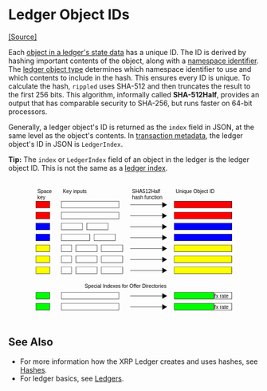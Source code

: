 # Ledger Object IDs
[[Source]](https://github.com/ripple/rippled/blob/master/src/ripple/protocol/impl/Indexes.cpp)
<a id="sha512half"></a>

Each [object in a ledger's state data](ledger-object-types.html) has a unique ID. The ID is derived by hashing important contents of the object, along with a [namespace identifier](https://github.com/ripple/rippled/blob/master/src/ripple/protocol/LedgerFormats.h#L99). The [ledger object type](ledger-object-types.html) determines which namespace identifier to use and which contents to include in the hash. This ensures every ID is unique. To calculate the hash, `rippled` uses SHA-512 and then truncates the result to the first 256 bits. This algorithm, informally called **SHA-512Half**, provides an output that has comparable security to SHA-256, but runs faster on 64-bit processors.

Generally, a ledger object's ID is returned as the `index` field in JSON, at the same level as the object's contents. In [transaction metadata](transaction-metadata.html), the ledger object's ID in JSON is `LedgerIndex`.

**Tip:** The `index` or `LedgerIndex` field of an object in the ledger is the ledger object ID. This is not the same as a [ledger index][].

<figure><a href="img/ledger-object-ids.svg" title="Diagram: rippled uses SHA-512Half to generate IDs for ledger objects. The space key prevents IDs for different object types from colliding."><svg color-interpolation="auto" color-rendering="auto" fill="black" fill-opacity="1" font-family="'Dialog'" font-size="12px" font-style="normal" font-weight="normal" height="100%" image-rendering="auto" shape-rendering="auto" stroke="black" stroke-dasharray="none" stroke-dashoffset="0" stroke-linecap="square" stroke-linejoin="miter" stroke-miterlimit="10" stroke-opacity="1" stroke-width="1" text-rendering="auto" viewBox="20 20 580 390" width="580" xmlns="http://www.w3.org/2000/svg" xmlns:xlink="http://www.w3.org/1999/xlink"><!--Generated by the Batik Graphics2D SVG Generator--><defs id="img/ledger-object-ids.svg__genericDefs"/><g><defs id="img/ledger-object-ids.svg__defs1"><clipPath clipPathUnits="userSpaceOnUse" id="img/ledger-object-ids.svg__clipPath1"><path d="M0 0 L2147483647 0 L2147483647 2147483647 L0 2147483647 L0 0 Z"/></clipPath><clipPath clipPathUnits="userSpaceOnUse" id="img/ledger-object-ids.svg__clipPath2"><path d="M0 0 L0 30 L320 30 L320 0 Z"/></clipPath><clipPath clipPathUnits="userSpaceOnUse" id="img/ledger-object-ids.svg__clipPath3"><path d="M0 0 L0 20 L50 20 L50 0 Z"/></clipPath><clipPath clipPathUnits="userSpaceOnUse" id="img/ledger-object-ids.svg__clipPath4"><path d="M0 0 L0 20 L110 20 L110 0 Z"/></clipPath><clipPath clipPathUnits="userSpaceOnUse" id="img/ledger-object-ids.svg__clipPath5"><path d="M0 0 L0 20 L160 20 L160 0 Z"/></clipPath><clipPath clipPathUnits="userSpaceOnUse" id="img/ledger-object-ids.svg__clipPath6"><path d="M0 0 L0 20 L40 20 L40 0 Z"/></clipPath><clipPath clipPathUnits="userSpaceOnUse" id="img/ledger-object-ids.svg__clipPath7"><path d="M0 0 L0 20 L60 20 L60 0 Z"/></clipPath><clipPath clipPathUnits="userSpaceOnUse" id="img/ledger-object-ids.svg__clipPath8"><path d="M0 0 L0 20 L30 20 L30 0 Z"/></clipPath><clipPath clipPathUnits="userSpaceOnUse" id="img/ledger-object-ids.svg__clipPath9"><path d="M0 0 L0 20 L80 20 L80 0 Z"/></clipPath><clipPath clipPathUnits="userSpaceOnUse" id="img/ledger-object-ids.svg__clipPath10"><path d="M0 0 L0 30 L160 30 L160 0 Z"/></clipPath><clipPath clipPathUnits="userSpaceOnUse" id="img/ledger-object-ids.svg__clipPath11"><path d="M0 0 L0 40 L110 40 L110 0 Z"/></clipPath><clipPath clipPathUnits="userSpaceOnUse" id="img/ledger-object-ids.svg__clipPath12"><path d="M0 0 L0 40 L60 40 L60 0 Z"/></clipPath><clipPath clipPathUnits="userSpaceOnUse" id="img/ledger-object-ids.svg__clipPath13"><path d="M0 0 L0 30 L100 30 L100 0 Z"/></clipPath><clipPath clipPathUnits="userSpaceOnUse" id="img/ledger-object-ids.svg__clipPath14"><path d="M0 0 L0 30 L130 30 L130 0 Z"/></clipPath></defs><g font-family="sans-serif" font-size="14px" transform="translate(170,300)"><text clip-path="url(#img/ledger-object-ids.svg__clipPath2)" stroke="none" x="5" xml:space="preserve" y="18.1094">Special Indexes for Offer Directories</text></g><g fill="rgb(255,255,255)" fill-opacity="0" stroke="rgb(255,255,255)" stroke-opacity="0" transform="translate(530,360)"><rect clip-path="url(#img/ledger-object-ids.svg__clipPath3)" height="18.5" stroke="none" width="48.5" x="0.5" y="0.5"/></g><g transform="translate(530,360)"><rect clip-path="url(#img/ledger-object-ids.svg__clipPath3)" fill="none" height="18.5" width="48.5" x="0.5" y="0.5"/><text clip-path="url(#img/ledger-object-ids.svg__clipPath3)" font-family="sans-serif" font-size="14px" stroke="none" x="1" xml:space="preserve" y="15.0547">fx rate</text></g><g fill="lime" stroke="lime" transform="translate(420,360)"><rect clip-path="url(#img/ledger-object-ids.svg__clipPath4)" height="18.5" stroke="none" width="108.5" x="0.5" y="0.5"/><rect clip-path="url(#img/ledger-object-ids.svg__clipPath4)" fill="none" height="18.5" stroke="black" width="108.5" x="0.5" y="0.5"/></g><g fill="rgb(255,255,255)" fill-opacity="0" stroke="rgb(255,255,255)" stroke-opacity="0" transform="translate(110,360)"><rect clip-path="url(#img/ledger-object-ids.svg__clipPath5)" height="18.5" stroke="none" width="158.5" x="0.5" y="0.5"/></g><g transform="translate(110,360)"><rect clip-path="url(#img/ledger-object-ids.svg__clipPath5)" fill="none" height="18.5" width="158.5" x="0.5" y="0.5"/></g><g fill="lime" stroke="lime" transform="translate(40,360)"><rect clip-path="url(#img/ledger-object-ids.svg__clipPath6)" height="18.5" stroke="none" width="38.5" x="0.5" y="0.5"/><rect clip-path="url(#img/ledger-object-ids.svg__clipPath6)" fill="none" height="18.5" stroke="black" width="38.5" x="0.5" y="0.5"/></g><g fill="rgb(255,255,255)" fill-opacity="0" stroke="rgb(255,255,255)" stroke-opacity="0" transform="translate(530,330)"><rect clip-path="url(#img/ledger-object-ids.svg__clipPath3)" height="18.5" stroke="none" width="48.5" x="0.5" y="0.5"/></g><g transform="translate(530,330)"><rect clip-path="url(#img/ledger-object-ids.svg__clipPath3)" fill="none" height="18.5" width="48.5" x="0.5" y="0.5"/><text clip-path="url(#img/ledger-object-ids.svg__clipPath3)" font-family="sans-serif" font-size="14px" stroke="none" x="1" xml:space="preserve" y="15.0547">fx rate</text></g><g fill="lime" stroke="lime" transform="translate(420,330)"><rect clip-path="url(#img/ledger-object-ids.svg__clipPath4)" height="18.5" stroke="none" width="108.5" x="0.5" y="0.5"/><rect clip-path="url(#img/ledger-object-ids.svg__clipPath4)" fill="none" height="18.5" stroke="black" width="108.5" x="0.5" y="0.5"/></g><g fill="rgb(255,255,255)" fill-opacity="0" stroke="rgb(255,255,255)" stroke-opacity="0" transform="translate(110,330)"><rect clip-path="url(#img/ledger-object-ids.svg__clipPath5)" height="18.5" stroke="none" width="158.5" x="0.5" y="0.5"/></g><g transform="translate(110,330)"><rect clip-path="url(#img/ledger-object-ids.svg__clipPath5)" fill="none" height="18.5" width="158.5" x="0.5" y="0.5"/></g><g fill="lime" stroke="lime" transform="translate(40,330)"><rect clip-path="url(#img/ledger-object-ids.svg__clipPath6)" height="18.5" stroke="none" width="38.5" x="0.5" y="0.5"/><rect clip-path="url(#img/ledger-object-ids.svg__clipPath6)" fill="none" height="18.5" stroke="black" width="38.5" x="0.5" y="0.5"/></g><g fill="yellow" stroke="yellow" transform="translate(420,260)"><rect clip-path="url(#img/ledger-object-ids.svg__clipPath5)" height="18.5" stroke="none" width="158.5" x="0.5" y="0.5"/><rect clip-path="url(#img/ledger-object-ids.svg__clipPath5)" fill="none" height="18.5" stroke="black" width="158.5" x="0.5" y="0.5"/></g><g fill="rgb(255,255,255)" fill-opacity="0" stroke="rgb(255,255,255)" stroke-opacity="0" transform="translate(220,260)"><rect clip-path="url(#img/ledger-object-ids.svg__clipPath7)" height="18.5" stroke="none" width="58.5" x="0.5" y="0.5"/></g><g transform="translate(220,260)"><rect clip-path="url(#img/ledger-object-ids.svg__clipPath7)" fill="none" height="18.5" width="58.5" x="0.5" y="0.5"/></g><g fill="rgb(255,255,255)" fill-opacity="0" stroke="rgb(255,255,255)" stroke-opacity="0" transform="translate(150,260)"><rect clip-path="url(#img/ledger-object-ids.svg__clipPath7)" height="18.5" stroke="none" width="58.5" x="0.5" y="0.5"/></g><g transform="translate(150,260)"><rect clip-path="url(#img/ledger-object-ids.svg__clipPath7)" fill="none" height="18.5" width="58.5" x="0.5" y="0.5"/></g><g fill="rgb(255,255,255)" fill-opacity="0" stroke="rgb(255,255,255)" stroke-opacity="0" transform="translate(110,260)"><rect clip-path="url(#img/ledger-object-ids.svg__clipPath8)" height="18.5" stroke="none" width="28.5" x="0.5" y="0.5"/></g><g transform="translate(110,260)"><rect clip-path="url(#img/ledger-object-ids.svg__clipPath8)" fill="none" height="18.5" width="28.5" x="0.5" y="0.5"/></g><g fill="yellow" stroke="yellow" transform="translate(40,260)"><rect clip-path="url(#img/ledger-object-ids.svg__clipPath6)" height="18.5" stroke="none" width="38.5" x="0.5" y="0.5"/><rect clip-path="url(#img/ledger-object-ids.svg__clipPath6)" fill="none" height="18.5" stroke="black" width="38.5" x="0.5" y="0.5"/></g><g fill="yellow" stroke="yellow" transform="translate(420,230)"><rect clip-path="url(#img/ledger-object-ids.svg__clipPath5)" height="18.5" stroke="none" width="158.5" x="0.5" y="0.5"/><rect clip-path="url(#img/ledger-object-ids.svg__clipPath5)" fill="none" height="18.5" stroke="black" width="158.5" x="0.5" y="0.5"/></g><g fill="rgb(255,255,255)" fill-opacity="0" stroke="rgb(255,255,255)" stroke-opacity="0" transform="translate(220,230)"><rect clip-path="url(#img/ledger-object-ids.svg__clipPath7)" height="18.5" stroke="none" width="58.5" x="0.5" y="0.5"/></g><g transform="translate(220,230)"><rect clip-path="url(#img/ledger-object-ids.svg__clipPath7)" fill="none" height="18.5" width="58.5" x="0.5" y="0.5"/></g><g fill="rgb(255,255,255)" fill-opacity="0" stroke="rgb(255,255,255)" stroke-opacity="0" transform="translate(150,230)"><rect clip-path="url(#img/ledger-object-ids.svg__clipPath7)" height="18.5" stroke="none" width="58.5" x="0.5" y="0.5"/></g><g transform="translate(150,230)"><rect clip-path="url(#img/ledger-object-ids.svg__clipPath7)" fill="none" height="18.5" width="58.5" x="0.5" y="0.5"/></g><g fill="rgb(255,255,255)" fill-opacity="0" stroke="rgb(255,255,255)" stroke-opacity="0" transform="translate(110,230)"><rect clip-path="url(#img/ledger-object-ids.svg__clipPath8)" height="18.5" stroke="none" width="28.5" x="0.5" y="0.5"/></g><g transform="translate(110,230)"><rect clip-path="url(#img/ledger-object-ids.svg__clipPath8)" fill="none" height="18.5" width="28.5" x="0.5" y="0.5"/></g><g fill="yellow" stroke="yellow" transform="translate(40,230)"><rect clip-path="url(#img/ledger-object-ids.svg__clipPath6)" height="18.5" stroke="none" width="38.5" x="0.5" y="0.5"/><rect clip-path="url(#img/ledger-object-ids.svg__clipPath6)" fill="none" height="18.5" stroke="black" width="38.5" x="0.5" y="0.5"/></g><g fill="rgb(255,255,255)" fill-opacity="0" stroke="rgb(255,255,255)" stroke-opacity="0" transform="translate(220,200)"><rect clip-path="url(#img/ledger-object-ids.svg__clipPath7)" height="18.5" stroke="none" width="58.5" x="0.5" y="0.5"/></g><g transform="translate(220,200)"><rect clip-path="url(#img/ledger-object-ids.svg__clipPath7)" fill="none" height="18.5" width="58.5" x="0.5" y="0.5"/></g><g fill="yellow" stroke="yellow" transform="translate(420,200)"><rect clip-path="url(#img/ledger-object-ids.svg__clipPath5)" height="18.5" stroke="none" width="158.5" x="0.5" y="0.5"/><rect clip-path="url(#img/ledger-object-ids.svg__clipPath5)" fill="none" height="18.5" stroke="black" width="158.5" x="0.5" y="0.5"/></g><g fill="rgb(255,255,255)" fill-opacity="0" stroke="rgb(255,255,255)" stroke-opacity="0" transform="translate(150,200)"><rect clip-path="url(#img/ledger-object-ids.svg__clipPath7)" height="18.5" stroke="none" width="58.5" x="0.5" y="0.5"/></g><g transform="translate(150,200)"><rect clip-path="url(#img/ledger-object-ids.svg__clipPath7)" fill="none" height="18.5" width="58.5" x="0.5" y="0.5"/></g><g fill="rgb(255,255,255)" fill-opacity="0" stroke="rgb(255,255,255)" stroke-opacity="0" transform="translate(110,200)"><rect clip-path="url(#img/ledger-object-ids.svg__clipPath8)" height="18.5" stroke="none" width="28.5" x="0.5" y="0.5"/></g><g transform="translate(110,200)"><rect clip-path="url(#img/ledger-object-ids.svg__clipPath8)" fill="none" height="18.5" width="28.5" x="0.5" y="0.5"/></g><g fill="yellow" stroke="yellow" transform="translate(40,200)"><rect clip-path="url(#img/ledger-object-ids.svg__clipPath6)" height="18.5" stroke="none" width="38.5" x="0.5" y="0.5"/><rect clip-path="url(#img/ledger-object-ids.svg__clipPath6)" fill="none" height="18.5" stroke="black" width="38.5" x="0.5" y="0.5"/></g><g fill="blue" stroke="blue" transform="translate(420,170)"><rect clip-path="url(#img/ledger-object-ids.svg__clipPath5)" height="18.5" stroke="none" width="158.5" x="0.5" y="0.5"/><rect clip-path="url(#img/ledger-object-ids.svg__clipPath5)" fill="none" height="18.5" stroke="black" width="158.5" x="0.5" y="0.5"/></g><g fill="rgb(255,255,255)" fill-opacity="0" stroke="rgb(255,255,255)" stroke-opacity="0" transform="translate(200,170)"><rect clip-path="url(#img/ledger-object-ids.svg__clipPath7)" height="18.5" stroke="none" width="58.5" x="0.5" y="0.5"/></g><g transform="translate(200,170)"><rect clip-path="url(#img/ledger-object-ids.svg__clipPath7)" fill="none" height="18.5" width="58.5" x="0.5" y="0.5"/></g><g fill="rgb(255,255,255)" fill-opacity="0" stroke="rgb(255,255,255)" stroke-opacity="0" transform="translate(110,170)"><rect clip-path="url(#img/ledger-object-ids.svg__clipPath9)" height="18.5" stroke="none" width="78.5" x="0.5" y="0.5"/></g><g transform="translate(110,170)"><rect clip-path="url(#img/ledger-object-ids.svg__clipPath9)" fill="none" height="18.5" width="78.5" x="0.5" y="0.5"/></g><g fill="blue" stroke="blue" transform="translate(40,170)"><rect clip-path="url(#img/ledger-object-ids.svg__clipPath6)" height="18.5" stroke="none" width="38.5" x="0.5" y="0.5"/><rect clip-path="url(#img/ledger-object-ids.svg__clipPath6)" fill="none" height="18.5" stroke="black" width="38.5" x="0.5" y="0.5"/></g><g fill="rgb(255,255,255)" fill-opacity="0" stroke="rgb(255,255,255)" stroke-opacity="0" transform="translate(180,140)"><rect clip-path="url(#img/ledger-object-ids.svg__clipPath7)" height="18.5" stroke="none" width="58.5" x="0.5" y="0.5"/></g><g transform="translate(180,140)"><rect clip-path="url(#img/ledger-object-ids.svg__clipPath7)" fill="none" height="18.5" width="58.5" x="0.5" y="0.5"/></g><g fill="blue" stroke="blue" transform="translate(420,140)"><rect clip-path="url(#img/ledger-object-ids.svg__clipPath5)" height="18.5" stroke="none" width="158.5" x="0.5" y="0.5"/><rect clip-path="url(#img/ledger-object-ids.svg__clipPath5)" fill="none" height="18.5" stroke="black" width="158.5" x="0.5" y="0.5"/></g><g fill="rgb(255,255,255)" fill-opacity="0" stroke="rgb(255,255,255)" stroke-opacity="0" transform="translate(110,140)"><rect clip-path="url(#img/ledger-object-ids.svg__clipPath7)" height="18.5" stroke="none" width="58.5" x="0.5" y="0.5"/></g><g transform="translate(110,140)"><rect clip-path="url(#img/ledger-object-ids.svg__clipPath7)" fill="none" height="18.5" width="58.5" x="0.5" y="0.5"/></g><g fill="blue" stroke="blue" transform="translate(40,140)"><rect clip-path="url(#img/ledger-object-ids.svg__clipPath6)" height="18.5" stroke="none" width="38.5" x="0.5" y="0.5"/><rect clip-path="url(#img/ledger-object-ids.svg__clipPath6)" fill="none" height="18.5" stroke="black" width="38.5" x="0.5" y="0.5"/></g><g fill="red" stroke="red" transform="translate(420,110)"><rect clip-path="url(#img/ledger-object-ids.svg__clipPath5)" height="18.5" stroke="none" width="158.5" x="0.5" y="0.5"/><rect clip-path="url(#img/ledger-object-ids.svg__clipPath5)" fill="none" height="18.5" stroke="black" width="158.5" x="0.5" y="0.5"/></g><g fill="rgb(255,255,255)" fill-opacity="0" stroke="rgb(255,255,255)" stroke-opacity="0" transform="translate(110,110)"><rect clip-path="url(#img/ledger-object-ids.svg__clipPath5)" height="18.5" stroke="none" width="158.5" x="0.5" y="0.5"/></g><g transform="translate(110,110)"><rect clip-path="url(#img/ledger-object-ids.svg__clipPath5)" fill="none" height="18.5" width="158.5" x="0.5" y="0.5"/></g><g fill="red" stroke="red" transform="translate(40,110)"><rect clip-path="url(#img/ledger-object-ids.svg__clipPath6)" height="18.5" stroke="none" width="38.5" x="0.5" y="0.5"/><rect clip-path="url(#img/ledger-object-ids.svg__clipPath6)" fill="none" height="18.5" stroke="black" width="38.5" x="0.5" y="0.5"/></g><g font-family="sans-serif" font-size="14px" transform="translate(420,40)"><text clip-path="url(#img/ledger-object-ids.svg__clipPath10)" stroke="none" x="5" xml:space="preserve" y="18.1094">Unique Object ID</text></g><g fill="red" stroke="red" transform="translate(420,80)"><rect clip-path="url(#img/ledger-object-ids.svg__clipPath5)" height="18.5" stroke="none" width="158.5" x="0.5" y="0.5"/><rect clip-path="url(#img/ledger-object-ids.svg__clipPath5)" fill="none" height="18.5" stroke="black" width="158.5" x="0.5" y="0.5"/></g><g font-family="sans-serif" font-size="14px" transform="translate(300,40)"><text clip-path="url(#img/ledger-object-ids.svg__clipPath11)" stroke="none" x="5" xml:space="preserve" y="18.1094">SHA512Half</text><text clip-path="url(#img/ledger-object-ids.svg__clipPath11)" stroke="none" x="5" xml:space="preserve" y="34.2188">hash function</text></g><g font-family="sans-serif" font-size="14px" transform="translate(40,40)"><text clip-path="url(#img/ledger-object-ids.svg__clipPath12)" stroke="none" x="5" xml:space="preserve" y="18.1094">Space</text><text clip-path="url(#img/ledger-object-ids.svg__clipPath12)" stroke="none" x="5" xml:space="preserve" y="34.2188">key</text></g><g fill="red" stroke="red" transform="translate(40,80)"><rect clip-path="url(#img/ledger-object-ids.svg__clipPath6)" height="18.5" stroke="none" width="38.5" x="0.5" y="0.5"/><rect clip-path="url(#img/ledger-object-ids.svg__clipPath6)" fill="none" height="18.5" stroke="black" width="38.5" x="0.5" y="0.5"/></g><g font-family="sans-serif" font-size="14px" transform="translate(110,40)"><text clip-path="url(#img/ledger-object-ids.svg__clipPath13)" stroke="none" x="5" xml:space="preserve" y="18.1094">Key inputs</text></g><g fill="rgb(255,255,255)" fill-opacity="0" stroke="rgb(255,255,255)" stroke-opacity="0" transform="translate(110,80)"><rect clip-path="url(#img/ledger-object-ids.svg__clipPath5)" height="18.5" stroke="none" width="158.5" x="0.5" y="0.5"/></g><g transform="translate(110,80)"><rect clip-path="url(#img/ledger-object-ids.svg__clipPath5)" fill="none" height="18.5" width="158.5" x="0.5" y="0.5"/></g><g transform="translate(290,360)"><path clip-path="url(#img/ledger-object-ids.svg__clipPath14)" d="M109.5 10.5 L10.5 10.5" fill="none"/><path clip-path="url(#img/ledger-object-ids.svg__clipPath14)" d="M98.7417 4 L110 10.5 L98.7417 17 Z" stroke="none"/><path clip-path="url(#img/ledger-object-ids.svg__clipPath14)" d="M98.7417 4 L110 10.5 L98.7417 17 Z" fill="none"/></g><g transform="translate(290,330)"><path clip-path="url(#img/ledger-object-ids.svg__clipPath14)" d="M109.5 10.5 L10.5 10.5" fill="none"/><path clip-path="url(#img/ledger-object-ids.svg__clipPath14)" d="M98.7417 4 L110 10.5 L98.7417 17 Z" stroke="none"/><path clip-path="url(#img/ledger-object-ids.svg__clipPath14)" d="M98.7417 4 L110 10.5 L98.7417 17 Z" fill="none"/></g><g transform="translate(290,260)"><path clip-path="url(#img/ledger-object-ids.svg__clipPath14)" d="M109.5 10.5 L10.5 10.5" fill="none"/><path clip-path="url(#img/ledger-object-ids.svg__clipPath14)" d="M98.7417 4 L110 10.5 L98.7417 17 Z" stroke="none"/><path clip-path="url(#img/ledger-object-ids.svg__clipPath14)" d="M98.7417 4 L110 10.5 L98.7417 17 Z" fill="none"/></g><g transform="translate(290,230)"><path clip-path="url(#img/ledger-object-ids.svg__clipPath14)" d="M109.5 10.5 L10.5 10.5" fill="none"/><path clip-path="url(#img/ledger-object-ids.svg__clipPath14)" d="M98.7417 4 L110 10.5 L98.7417 17 Z" stroke="none"/><path clip-path="url(#img/ledger-object-ids.svg__clipPath14)" d="M98.7417 4 L110 10.5 L98.7417 17 Z" fill="none"/></g><g transform="translate(290,200)"><path clip-path="url(#img/ledger-object-ids.svg__clipPath14)" d="M109.5 10.5 L10.5 10.5" fill="none"/><path clip-path="url(#img/ledger-object-ids.svg__clipPath14)" d="M98.7417 4 L110 10.5 L98.7417 17 Z" stroke="none"/><path clip-path="url(#img/ledger-object-ids.svg__clipPath14)" d="M98.7417 4 L110 10.5 L98.7417 17 Z" fill="none"/></g><g transform="translate(290,170)"><path clip-path="url(#img/ledger-object-ids.svg__clipPath14)" d="M109.5 10.5 L10.5 10.5" fill="none"/><path clip-path="url(#img/ledger-object-ids.svg__clipPath14)" d="M98.7417 4 L110 10.5 L98.7417 17 Z" stroke="none"/><path clip-path="url(#img/ledger-object-ids.svg__clipPath14)" d="M98.7417 4 L110 10.5 L98.7417 17 Z" fill="none"/></g><g transform="translate(290,140)"><path clip-path="url(#img/ledger-object-ids.svg__clipPath14)" d="M109.5 10.5 L10.5 10.5" fill="none"/><path clip-path="url(#img/ledger-object-ids.svg__clipPath14)" d="M98.7417 4 L110 10.5 L98.7417 17 Z" stroke="none"/><path clip-path="url(#img/ledger-object-ids.svg__clipPath14)" d="M98.7417 4 L110 10.5 L98.7417 17 Z" fill="none"/></g><g transform="translate(290,110)"><path clip-path="url(#img/ledger-object-ids.svg__clipPath14)" d="M109.5 10.5 L10.5 10.5" fill="none"/><path clip-path="url(#img/ledger-object-ids.svg__clipPath14)" d="M98.7417 4 L110 10.5 L98.7417 17 Z" stroke="none"/><path clip-path="url(#img/ledger-object-ids.svg__clipPath14)" d="M98.7417 4 L110 10.5 L98.7417 17 Z" fill="none"/></g><g transform="translate(290,80)"><path clip-path="url(#img/ledger-object-ids.svg__clipPath14)" d="M109.5 10.5 L10.5 10.5" fill="none"/><path clip-path="url(#img/ledger-object-ids.svg__clipPath14)" d="M98.7417 4 L110 10.5 L98.7417 17 Z" stroke="none"/><path clip-path="url(#img/ledger-object-ids.svg__clipPath14)" d="M98.7417 4 L110 10.5 L98.7417 17 Z" fill="none"/></g></g></svg></a></figure>


## See Also

- For more information how the XRP Ledger creates and uses hashes, see [Hashes](basic-data-types.html#hashes).
- For ledger basics, see [Ledgers](ledgers.html).


<!---->
<!---->
[Address]: basic-data-types.html#addresses
[アドレス]: basic-data-types.html#アドレス
[admin command]: admin-rippled-methods.html
[base58]: base58-encodings.html
[common fields]: transaction-common-fields.html
[共通フィールド]: transaction-common-fields.html
[Currency Amount]: basic-data-types.html#specifying-currency-amounts
[通貨額]: basic-data-types.html#通貨額の指定
[通貨額の指定]: basic-data-types.html#通貨額の指定
[Currency Code]: currency-formats.html#currency-codes
[通貨コード]: currency-formats.html#通貨コード
[drops of XRP]: basic-data-types.html#specifying-currency-amounts
[fee levels]: transaction-cost.html#fee-levels
[XRPのdrop数]: basic-data-types.html#通貨額の指定
[Hash]: basic-data-types.html#hashes
[ハッシュ]: basic-data-types.html#ハッシュ
[identifying hash]: transaction-basics.html#identifying-transactions
[識別用ハッシュ]: transaction-basics.html#トランザクションの識別
[Internal Type]: serialization.html
[内部の型]: serialization.html
[Ledger Index]: basic-data-types.html#ledger-index
[ledger index]: basic-data-types.html#ledger-index
[レジャーインデックス]: basic-data-types.html#レジャーインデックス
[ledger format]: ledger-object-types.html
[レジャーフォーマット]: ledger-data-formats.html
[Marker]: markers-and-pagination.html
[マーカー]: markers-and-pagination.html
[node public key]: peer-protocol.html#node-key-pair
[ノード公開鍵]: peer-protocol.html#ノードキーペア
[node key pair]: peer-protocol.html#node-key-pair
[ノードキーペア]: peer-protocol.html#ノードキーペア
[peer reservation]: peer-protocol.html#fixed-peers-and-peer-reservations
[peer reservations]: peer-protocol.html#fixed-peers-and-peer-reservations
[ピアリザベーション]: peer-protocol.html#固定ピアとピアリザベーション
[public servers]: public-servers.html
[公開サーバー]: public-servers.html
[result code]: transaction-results.html
[seconds since the Ripple Epoch]: basic-data-types.html#specifying-time
[Reporting Mode]: rippled-server-modes.html#reporting-mode
[Rippleエポック以降の経過秒数]: basic-data-types.html#時間の指定
[Sequence Number]: basic-data-types.html#account-sequence
[シーケンス番号]: basic-data-types.html#アカウントシーケンス
[SHA-512Half]: basic-data-types.html#hashes
[SHA-512ハーフ]: basic-data-types.html#ハッシュ
[Specifying Currency Amounts]: basic-data-types.html#specifying-currency-amounts
[Specifying Ledgers]: basic-data-types.html#specifying-ledgers
[レジャーの指定]: basic-data-types.html#レジャーの指定
[Specifying Time]: basic-data-types.html#specifying-time
[時間の指定]: basic-data-types.html#時間の指定
[stand-alone mode]: rippled-server-modes.html#stand-alone-mode
[standard format]: response-formatting.html
[標準フォーマット]: response-formatting.html
[Transaction Cost]: transaction-cost.html
[transaction cost]: transaction-cost.html
[トランザクションコスト]: transaction-cost.html
[universal error types]: error-formatting.html#universal-errors
[汎用エラータイプ]: error-formatting.html#汎用エラー
[XRP, in drops]: basic-data-types.html#specifying-currency-amounts
[XRP、drop単位]: basic-data-types.html#通貨額の指定
[NFToken]: nftoken.html

<!-- API object types -->




[AccountRoot object]: accountroot.html
  



[Amendments object]: amendments.html
  



[Check object]: check.html
  



[DepositPreauth object]: depositpreauth.html
  



[DirectoryNode object]: directorynode.html
  



[Escrow object]: escrow.html
  



[FeeSettings object]: feesettings.html
  



[LedgerHashes object]: ledgerhashes.html
  



[NegativeUNL object]: negativeunl.html
  



[NFTokenOffer object]: nftokenoffer.html
  



[NFTokenPage object]: nftokenpage.html
  



[Offer object]: offer.html
  



[PayChannel object]: paychannel.html
  



[RippleState object]: ripplestate.html
  



[SignerList object]: signerlist.html
  



[Ticket object]: ticket.html
  




<!---->
[crypto-condition]: https://tools.ietf.org/html/draft-thomas-crypto-conditions-04
[crypto-conditions]: https://tools.ietf.org/html/draft-thomas-crypto-conditions-04
[Crypto-Conditions Specification]: https://tools.ietf.org/html/draft-thomas-crypto-conditions-04
[hexadecimal]: https://en.wikipedia.org/wiki/Hexadecimal
[Interledger Protocol]: https://interledger.org/
[RFC-1751]: https://tools.ietf.org/html/rfc1751
[ripple-lib]: https://github.com/XRPLF/xrpl.js

<!---->



[account_channels method]: account_channels.html
[account_channels command]: account_channels.html


[account_currencies method]: account_currencies.html
[account_currencies command]: account_currencies.html


[account_info method]: account_info.html
[account_info command]: account_info.html


[account_lines method]: account_lines.html
[account_lines command]: account_lines.html


[account_objects method]: account_objects.html
[account_objects command]: account_objects.html


[account_offers method]: account_offers.html
[account_offers command]: account_offers.html


[account_tx method]: account_tx.html
[account_tx command]: account_tx.html


[book_offers method]: book_offers.html
[book_offers command]: book_offers.html


[can_delete method]: can_delete.html
[can_delete command]: can_delete.html


[channel_authorize method]: channel_authorize.html
[channel_authorize command]: channel_authorize.html


[channel_verify method]: channel_verify.html
[channel_verify command]: channel_verify.html


[connect method]: connect.html
[connect command]: connect.html


[consensus_info method]: consensus_info.html
[consensus_info command]: consensus_info.html


[crawl_shards method]: crawl_shards.html
[crawl_shards command]: crawl_shards.html


[deposit_authorized method]: deposit_authorized.html
[deposit_authorized command]: deposit_authorized.html


[download_shard method]: download_shard.html
[download_shard command]: download_shard.html


[feature method]: feature.html
[feature command]: feature.html


[fee method]: fee.html
[fee command]: fee.html


[fetch_info method]: fetch_info.html
[fetch_info command]: fetch_info.html


[gateway_balances method]: gateway_balances.html
[gateway_balances command]: gateway_balances.html


[get_counts method]: get_counts.html
[get_counts command]: get_counts.html


[json method]: json.html
[json command]: json.html


[ledger method]: ledger.html
[ledger command]: ledger.html


[ledger_accept method]: ledger_accept.html
[ledger_accept command]: ledger_accept.html


[ledger_cleaner method]: ledger_cleaner.html
[ledger_cleaner command]: ledger_cleaner.html


[ledger_closed method]: ledger_closed.html
[ledger_closed command]: ledger_closed.html


[ledger_current method]: ledger_current.html
[ledger_current command]: ledger_current.html


[ledger_data method]: ledger_data.html
[ledger_data command]: ledger_data.html


[ledger_entry method]: ledger_entry.html
[ledger_entry command]: ledger_entry.html


[ledger_request method]: ledger_request.html
[ledger_request command]: ledger_request.html


[log_level method]: log_level.html
[log_level command]: log_level.html


[logrotate method]: logrotate.html
[logrotate command]: logrotate.html


[manifest method]: manifest.html
[manifest command]: manifest.html


[noripple_check method]: noripple_check.html
[noripple_check command]: noripple_check.html


[path_find method]: path_find.html
[path_find command]: path_find.html


[peer_reservations_add method]: peer_reservations_add.html
[peer_reservations_add command]: peer_reservations_add.html


[peer_reservations_del method]: peer_reservations_del.html
[peer_reservations_del command]: peer_reservations_del.html


[peer_reservations_list method]: peer_reservations_list.html
[peer_reservations_list command]: peer_reservations_list.html


[peers method]: peers.html
[peers command]: peers.html


[ping method]: ping.html
[ping command]: ping.html


[print method]: print.html
[print command]: print.html


[random method]: random.html
[random command]: random.html


[ripple_path_find method]: ripple_path_find.html
[ripple_path_find command]: ripple_path_find.html


[server_info method]: server_info.html
[server_info command]: server_info.html


[server_state method]: server_state.html
[server_state command]: server_state.html


[sign method]: sign.html
[sign command]: sign.html


[sign_for method]: sign_for.html
[sign_for command]: sign_for.html


[stop method]: stop.html
[stop command]: stop.html


[submit method]: submit.html
[submit command]: submit.html


[submit_multisigned method]: submit_multisigned.html
[submit_multisigned command]: submit_multisigned.html


[subscribe method]: subscribe.html
[subscribe command]: subscribe.html


[transaction_entry method]: transaction_entry.html
[transaction_entry command]: transaction_entry.html


[tx method]: tx.html
[tx command]: tx.html


[tx_history method]: tx_history.html
[tx_history command]: tx_history.html


[unsubscribe method]: unsubscribe.html
[unsubscribe command]: unsubscribe.html


[validation_create method]: validation_create.html
[validation_create command]: validation_create.html


[validation_seed method]: validation_seed.html
[validation_seed command]: validation_seed.html


[validator_info method]: validator_info.html
[validator_info command]: validator_info.html


[validator_list_sites method]: validator_list_sites.html
[validator_list_sites command]: validator_list_sites.html


[validators method]: validators.html
[validators command]: validators.html


[wallet_propose method]: wallet_propose.html
[wallet_propose command]: wallet_propose.html



<!---->



[Checks amendment]: known-amendments.html#checks

[CheckCashMakesTrustLine amendment]: known-amendments.html#checkcashmakestrustline

[CryptoConditions amendment]: known-amendments.html#cryptoconditions

[CryptoConditionsSuite amendment]: known-amendments.html#cryptoconditionssuite

[DeletableAccounts amendment]: known-amendments.html#deletableaccounts

[DepositAuth amendment]: known-amendments.html#depositauth

[DepositPreauth amendment]: known-amendments.html#depositpreauth

[EnforceInvariants amendment]: known-amendments.html#enforceinvariants

[Escrow amendment]: known-amendments.html#escrow

[FeeEscalation amendment]: known-amendments.html#feeescalation

[fix1201 amendment]: known-amendments.html#fix1201

[fix1368 amendment]: known-amendments.html#fix1368

[fix1373 amendment]: known-amendments.html#fix1373

[fix1512 amendment]: known-amendments.html#fix1512

[fix1513 amendment]: known-amendments.html#fix1513

[fix1515 amendment]: known-amendments.html#fix1515

[fix1523 amendment]: known-amendments.html#fix1523

[fix1528 amendment]: known-amendments.html#fix1528

[fix1543 amendment]: known-amendments.html#fix1543

[fix1571 amendment]: known-amendments.html#fix1571

[fix1578 amendment]: known-amendments.html#fix1578

[fix1623 amendment]: known-amendments.html#fix1623

[fixCheckThreading amendment]: known-amendments.html#fixcheckthreading

[fixMasterKeyAsRegularKey amendment]: known-amendments.html#fixmasterkeyasregularkey

[fixPayChanRecipientOwnerDir amendment]: known-amendments.html#fixpaychanrecipientownerdir

[fixQualityUpperBound amendment]: known-amendments.html#fixqualityupperbound

[fixTakerDryOfferRemoval amendment]: known-amendments.html#fixtakerdryofferremoval

[Flow amendment]: known-amendments.html#flow

[FlowCross amendment]: known-amendments.html#flowcross

[FlowV2 amendment]: known-amendments.html#flowv2

[MultiSign amendment]: known-amendments.html#multisign

[MultiSignReserve amendment]: known-amendments.html#multisignreserve

[NegativeUNL amendment]: known-amendments.html#negativeunl

[OwnerPaysFee amendment]: known-amendments.html#ownerpaysfee

[PayChan amendment]: known-amendments.html#paychan

[RequireFullyCanonicalSig amendment]: known-amendments.html#requirefullycanonicalsig

[SHAMapV2 amendment]: known-amendments.html#shamapv2

[SortedDirectories amendment]: known-amendments.html#sorteddirectories

[SusPay amendment]: known-amendments.html#suspay

[TicketBatch amendment]: known-amendments.html#ticketbatch

[Tickets amendment]: known-amendments.html#tickets

[TickSize amendment]: known-amendments.html#ticksize

[TrustSetAuth amendment]: known-amendments.html#trustsetauth






[AccountDelete]: accountdelete.html
[AccountDelete transaction]: accountdelete.html
[AccountDelete transactions]: accountdelete.html


[AccountSet]: accountset.html
[AccountSet transaction]: accountset.html
[AccountSet transactions]: accountset.html


[CheckCancel]: checkcancel.html
[CheckCancel transaction]: checkcancel.html
[CheckCancel transactions]: checkcancel.html


[CheckCash]: checkcash.html
[CheckCash transaction]: checkcash.html
[CheckCash transactions]: checkcash.html


[CheckCreate]: checkcreate.html
[CheckCreate transaction]: checkcreate.html
[CheckCreate transactions]: checkcreate.html


[DepositPreauth]: depositpreauth.html
[DepositPreauth transaction]: depositpreauth.html
[DepositPreauth transactions]: depositpreauth.html


[EscrowCancel]: escrowcancel.html
[EscrowCancel transaction]: escrowcancel.html
[EscrowCancel transactions]: escrowcancel.html


[EscrowCreate]: escrowcreate.html
[EscrowCreate transaction]: escrowcreate.html
[EscrowCreate transactions]: escrowcreate.html


[EscrowFinish]: escrowfinish.html
[EscrowFinish transaction]: escrowfinish.html
[EscrowFinish transactions]: escrowfinish.html


[NFTokenAcceptOffer]: nftokenacceptoffer.html
[NFTokenAcceptOffer transaction]: nftokenacceptoffer.html
[NFTokenAcceptOffer transactions]: nftokenacceptoffer.html


[NFTokenBurn]: nftokenburn.html
[NFTokenBurn transaction]: nftokenburn.html
[NFTokenBurn transactions]: nftokenburn.html


[NFTokenCancelOffer]: nftokencanceloffer.html
[NFTokenCancelOffer transaction]: nftokencanceloffer.html
[NFTokenCancelOffer transactions]: nftokencanceloffer.html


[NFTokenCreateOffer]: nftokencreateoffer.html
[NFTokenCreateOffer transaction]: nftokencreateoffer.html
[NFTokenCreateOffer transactions]: nftokencreateoffer.html


[NFTokenMint]: nftokenmint.html
[NFTokenMint transaction]: nftokenmint.html
[NFTokenMint transactions]: nftokenmint.html


[OfferCancel]: offercancel.html
[OfferCancel transaction]: offercancel.html
[OfferCancel transactions]: offercancel.html


[OfferCreate]: offercreate.html
[OfferCreate transaction]: offercreate.html
[OfferCreate transactions]: offercreate.html


[Payment]: payment.html
[Payment transaction]: payment.html
[Payment transactions]: payment.html


[PaymentChannelClaim]: paymentchannelclaim.html
[PaymentChannelClaim transaction]: paymentchannelclaim.html
[PaymentChannelClaim transactions]: paymentchannelclaim.html


[PaymentChannelCreate]: paymentchannelcreate.html
[PaymentChannelCreate transaction]: paymentchannelcreate.html
[PaymentChannelCreate transactions]: paymentchannelcreate.html


[PaymentChannelFund]: paymentchannelfund.html
[PaymentChannelFund transaction]: paymentchannelfund.html
[PaymentChannelFund transactions]: paymentchannelfund.html


[SetRegularKey]: setregularkey.html
[SetRegularKey transaction]: setregularkey.html
[SetRegularKey transactions]: setregularkey.html


[SignerListSet]: signerlistset.html
[SignerListSet transaction]: signerlistset.html
[SignerListSet transactions]: signerlistset.html


[TicketCreate]: ticketcreate.html
[TicketCreate transaction]: ticketcreate.html
[TicketCreate transactions]: ticketcreate.html


[TrustSet]: trustset.html
[TrustSet transaction]: trustset.html
[TrustSet transactions]: trustset.html




[EnableAmendment]: enableamendment.html
[EnableAmendment pseudo-transaction]: enableamendment.html
[EnableAmendment pseudo-transactions]: enableamendment.html
[EnableAmendment疑似トランザクション]: enableamendment.html

[SetFee]: setfee.html
[SetFee pseudo-transaction]: setfee.html
[SetFee pseudo-transactions]: setfee.html
[SetFee疑似トランザクション]: setfee.html

[UNLModify]: unlmodify.html
[UNLModify pseudo-transaction]: unlmodify.html
[UNLModify pseudo-transactions]: unlmodify.html
[UNLModify疑似トランザクション]: unlmodify.html

<!-- rippled release notes links -->




[New in: rippled 0.26.0]: https://github.com/ripple/rippled/releases/tag/0.26.0 "BADGE_BLUE"
[Introduced in: rippled 0.26.0]: https://github.com/ripple/rippled/releases/tag/0.26.0 "BADGE_BLUE"
[Updated in: rippled 0.26.0]: https://github.com/ripple/rippled/releases/tag/0.26.0 "BADGE_BLUE"
[Removed in: rippled 0.26.0]: https://github.com/ripple/rippled/releases/tag/0.26.0 "BADGE_RED"
[導入: rippled 0.26.0]: https://github.com/ripple/rippled/releases/tag/0.26.0 "BADGE_BLUE"
[新規: rippled 0.26.0]: https://github.com/ripple/rippled/releases/tag/0.26.0 "BADGE_BLUE"
[更新: rippled 0.26.0]: https://github.com/ripple/rippled/releases/tag/0.26.0 "BADGE_BLUE"
[削除: rippled 0.26.0]: https://github.com/ripple/rippled/releases/tag/0.26.0 "BADGE_RED"

[New in: rippled 0.26.1]: https://github.com/ripple/rippled/releases/tag/0.26.1 "BADGE_BLUE"
[Introduced in: rippled 0.26.1]: https://github.com/ripple/rippled/releases/tag/0.26.1 "BADGE_BLUE"
[Updated in: rippled 0.26.1]: https://github.com/ripple/rippled/releases/tag/0.26.1 "BADGE_BLUE"
[Removed in: rippled 0.26.1]: https://github.com/ripple/rippled/releases/tag/0.26.1 "BADGE_RED"
[導入: rippled 0.26.1]: https://github.com/ripple/rippled/releases/tag/0.26.1 "BADGE_BLUE"
[新規: rippled 0.26.1]: https://github.com/ripple/rippled/releases/tag/0.26.1 "BADGE_BLUE"
[更新: rippled 0.26.1]: https://github.com/ripple/rippled/releases/tag/0.26.1 "BADGE_BLUE"
[削除: rippled 0.26.1]: https://github.com/ripple/rippled/releases/tag/0.26.1 "BADGE_RED"

[New in: rippled 0.26.2]: https://github.com/ripple/rippled/releases/tag/0.26.2 "BADGE_BLUE"
[Introduced in: rippled 0.26.2]: https://github.com/ripple/rippled/releases/tag/0.26.2 "BADGE_BLUE"
[Updated in: rippled 0.26.2]: https://github.com/ripple/rippled/releases/tag/0.26.2 "BADGE_BLUE"
[Removed in: rippled 0.26.2]: https://github.com/ripple/rippled/releases/tag/0.26.2 "BADGE_RED"
[導入: rippled 0.26.2]: https://github.com/ripple/rippled/releases/tag/0.26.2 "BADGE_BLUE"
[新規: rippled 0.26.2]: https://github.com/ripple/rippled/releases/tag/0.26.2 "BADGE_BLUE"
[更新: rippled 0.26.2]: https://github.com/ripple/rippled/releases/tag/0.26.2 "BADGE_BLUE"
[削除: rippled 0.26.2]: https://github.com/ripple/rippled/releases/tag/0.26.2 "BADGE_RED"

[New in: rippled 0.26.3-sp1]: https://github.com/ripple/rippled/releases/tag/0.26.3-sp1 "BADGE_BLUE"
[Introduced in: rippled 0.26.3-sp1]: https://github.com/ripple/rippled/releases/tag/0.26.3-sp1 "BADGE_BLUE"
[Updated in: rippled 0.26.3-sp1]: https://github.com/ripple/rippled/releases/tag/0.26.3-sp1 "BADGE_BLUE"
[Removed in: rippled 0.26.3-sp1]: https://github.com/ripple/rippled/releases/tag/0.26.3-sp1 "BADGE_RED"
[導入: rippled 0.26.3-sp1]: https://github.com/ripple/rippled/releases/tag/0.26.3-sp1 "BADGE_BLUE"
[新規: rippled 0.26.3-sp1]: https://github.com/ripple/rippled/releases/tag/0.26.3-sp1 "BADGE_BLUE"
[更新: rippled 0.26.3-sp1]: https://github.com/ripple/rippled/releases/tag/0.26.3-sp1 "BADGE_BLUE"
[削除: rippled 0.26.3-sp1]: https://github.com/ripple/rippled/releases/tag/0.26.3-sp1 "BADGE_RED"

[New in: rippled 0.26.4]: https://github.com/ripple/rippled/releases/tag/0.26.4 "BADGE_BLUE"
[Introduced in: rippled 0.26.4]: https://github.com/ripple/rippled/releases/tag/0.26.4 "BADGE_BLUE"
[Updated in: rippled 0.26.4]: https://github.com/ripple/rippled/releases/tag/0.26.4 "BADGE_BLUE"
[Removed in: rippled 0.26.4]: https://github.com/ripple/rippled/releases/tag/0.26.4 "BADGE_RED"
[導入: rippled 0.26.4]: https://github.com/ripple/rippled/releases/tag/0.26.4 "BADGE_BLUE"
[新規: rippled 0.26.4]: https://github.com/ripple/rippled/releases/tag/0.26.4 "BADGE_BLUE"
[更新: rippled 0.26.4]: https://github.com/ripple/rippled/releases/tag/0.26.4 "BADGE_BLUE"
[削除: rippled 0.26.4]: https://github.com/ripple/rippled/releases/tag/0.26.4 "BADGE_RED"

[New in: rippled 0.26.4-sp1]: https://github.com/ripple/rippled/releases/tag/0.26.4-sp1 "BADGE_BLUE"
[Introduced in: rippled 0.26.4-sp1]: https://github.com/ripple/rippled/releases/tag/0.26.4-sp1 "BADGE_BLUE"
[Updated in: rippled 0.26.4-sp1]: https://github.com/ripple/rippled/releases/tag/0.26.4-sp1 "BADGE_BLUE"
[Removed in: rippled 0.26.4-sp1]: https://github.com/ripple/rippled/releases/tag/0.26.4-sp1 "BADGE_RED"
[導入: rippled 0.26.4-sp1]: https://github.com/ripple/rippled/releases/tag/0.26.4-sp1 "BADGE_BLUE"
[新規: rippled 0.26.4-sp1]: https://github.com/ripple/rippled/releases/tag/0.26.4-sp1 "BADGE_BLUE"
[更新: rippled 0.26.4-sp1]: https://github.com/ripple/rippled/releases/tag/0.26.4-sp1 "BADGE_BLUE"
[削除: rippled 0.26.4-sp1]: https://github.com/ripple/rippled/releases/tag/0.26.4-sp1 "BADGE_RED"

[New in: rippled 0.27.0]: https://github.com/ripple/rippled/releases/tag/0.27.0 "BADGE_BLUE"
[Introduced in: rippled 0.27.0]: https://github.com/ripple/rippled/releases/tag/0.27.0 "BADGE_BLUE"
[Updated in: rippled 0.27.0]: https://github.com/ripple/rippled/releases/tag/0.27.0 "BADGE_BLUE"
[Removed in: rippled 0.27.0]: https://github.com/ripple/rippled/releases/tag/0.27.0 "BADGE_RED"
[導入: rippled 0.27.0]: https://github.com/ripple/rippled/releases/tag/0.27.0 "BADGE_BLUE"
[新規: rippled 0.27.0]: https://github.com/ripple/rippled/releases/tag/0.27.0 "BADGE_BLUE"
[更新: rippled 0.27.0]: https://github.com/ripple/rippled/releases/tag/0.27.0 "BADGE_BLUE"
[削除: rippled 0.27.0]: https://github.com/ripple/rippled/releases/tag/0.27.0 "BADGE_RED"

[New in: rippled 0.27.1]: https://github.com/ripple/rippled/releases/tag/0.27.1 "BADGE_BLUE"
[Introduced in: rippled 0.27.1]: https://github.com/ripple/rippled/releases/tag/0.27.1 "BADGE_BLUE"
[Updated in: rippled 0.27.1]: https://github.com/ripple/rippled/releases/tag/0.27.1 "BADGE_BLUE"
[Removed in: rippled 0.27.1]: https://github.com/ripple/rippled/releases/tag/0.27.1 "BADGE_RED"
[導入: rippled 0.27.1]: https://github.com/ripple/rippled/releases/tag/0.27.1 "BADGE_BLUE"
[新規: rippled 0.27.1]: https://github.com/ripple/rippled/releases/tag/0.27.1 "BADGE_BLUE"
[更新: rippled 0.27.1]: https://github.com/ripple/rippled/releases/tag/0.27.1 "BADGE_BLUE"
[削除: rippled 0.27.1]: https://github.com/ripple/rippled/releases/tag/0.27.1 "BADGE_RED"

[New in: rippled 0.27.2]: https://github.com/ripple/rippled/releases/tag/0.27.2 "BADGE_BLUE"
[Introduced in: rippled 0.27.2]: https://github.com/ripple/rippled/releases/tag/0.27.2 "BADGE_BLUE"
[Updated in: rippled 0.27.2]: https://github.com/ripple/rippled/releases/tag/0.27.2 "BADGE_BLUE"
[Removed in: rippled 0.27.2]: https://github.com/ripple/rippled/releases/tag/0.27.2 "BADGE_RED"
[導入: rippled 0.27.2]: https://github.com/ripple/rippled/releases/tag/0.27.2 "BADGE_BLUE"
[新規: rippled 0.27.2]: https://github.com/ripple/rippled/releases/tag/0.27.2 "BADGE_BLUE"
[更新: rippled 0.27.2]: https://github.com/ripple/rippled/releases/tag/0.27.2 "BADGE_BLUE"
[削除: rippled 0.27.2]: https://github.com/ripple/rippled/releases/tag/0.27.2 "BADGE_RED"

[New in: rippled 0.27.3]: https://github.com/ripple/rippled/releases/tag/0.27.3 "BADGE_BLUE"
[Introduced in: rippled 0.27.3]: https://github.com/ripple/rippled/releases/tag/0.27.3 "BADGE_BLUE"
[Updated in: rippled 0.27.3]: https://github.com/ripple/rippled/releases/tag/0.27.3 "BADGE_BLUE"
[Removed in: rippled 0.27.3]: https://github.com/ripple/rippled/releases/tag/0.27.3 "BADGE_RED"
[導入: rippled 0.27.3]: https://github.com/ripple/rippled/releases/tag/0.27.3 "BADGE_BLUE"
[新規: rippled 0.27.3]: https://github.com/ripple/rippled/releases/tag/0.27.3 "BADGE_BLUE"
[更新: rippled 0.27.3]: https://github.com/ripple/rippled/releases/tag/0.27.3 "BADGE_BLUE"
[削除: rippled 0.27.3]: https://github.com/ripple/rippled/releases/tag/0.27.3 "BADGE_RED"

[New in: rippled 0.27.3-sp1]: https://github.com/ripple/rippled/releases/tag/0.27.3-sp1 "BADGE_BLUE"
[Introduced in: rippled 0.27.3-sp1]: https://github.com/ripple/rippled/releases/tag/0.27.3-sp1 "BADGE_BLUE"
[Updated in: rippled 0.27.3-sp1]: https://github.com/ripple/rippled/releases/tag/0.27.3-sp1 "BADGE_BLUE"
[Removed in: rippled 0.27.3-sp1]: https://github.com/ripple/rippled/releases/tag/0.27.3-sp1 "BADGE_RED"
[導入: rippled 0.27.3-sp1]: https://github.com/ripple/rippled/releases/tag/0.27.3-sp1 "BADGE_BLUE"
[新規: rippled 0.27.3-sp1]: https://github.com/ripple/rippled/releases/tag/0.27.3-sp1 "BADGE_BLUE"
[更新: rippled 0.27.3-sp1]: https://github.com/ripple/rippled/releases/tag/0.27.3-sp1 "BADGE_BLUE"
[削除: rippled 0.27.3-sp1]: https://github.com/ripple/rippled/releases/tag/0.27.3-sp1 "BADGE_RED"

[New in: rippled 0.27.3-sp2]: https://github.com/ripple/rippled/releases/tag/0.27.3-sp2 "BADGE_BLUE"
[Introduced in: rippled 0.27.3-sp2]: https://github.com/ripple/rippled/releases/tag/0.27.3-sp2 "BADGE_BLUE"
[Updated in: rippled 0.27.3-sp2]: https://github.com/ripple/rippled/releases/tag/0.27.3-sp2 "BADGE_BLUE"
[Removed in: rippled 0.27.3-sp2]: https://github.com/ripple/rippled/releases/tag/0.27.3-sp2 "BADGE_RED"
[導入: rippled 0.27.3-sp2]: https://github.com/ripple/rippled/releases/tag/0.27.3-sp2 "BADGE_BLUE"
[新規: rippled 0.27.3-sp2]: https://github.com/ripple/rippled/releases/tag/0.27.3-sp2 "BADGE_BLUE"
[更新: rippled 0.27.3-sp2]: https://github.com/ripple/rippled/releases/tag/0.27.3-sp2 "BADGE_BLUE"
[削除: rippled 0.27.3-sp2]: https://github.com/ripple/rippled/releases/tag/0.27.3-sp2 "BADGE_RED"

[New in: rippled 0.27.4]: https://github.com/ripple/rippled/releases/tag/0.27.4 "BADGE_BLUE"
[Introduced in: rippled 0.27.4]: https://github.com/ripple/rippled/releases/tag/0.27.4 "BADGE_BLUE"
[Updated in: rippled 0.27.4]: https://github.com/ripple/rippled/releases/tag/0.27.4 "BADGE_BLUE"
[Removed in: rippled 0.27.4]: https://github.com/ripple/rippled/releases/tag/0.27.4 "BADGE_RED"
[導入: rippled 0.27.4]: https://github.com/ripple/rippled/releases/tag/0.27.4 "BADGE_BLUE"
[新規: rippled 0.27.4]: https://github.com/ripple/rippled/releases/tag/0.27.4 "BADGE_BLUE"
[更新: rippled 0.27.4]: https://github.com/ripple/rippled/releases/tag/0.27.4 "BADGE_BLUE"
[削除: rippled 0.27.4]: https://github.com/ripple/rippled/releases/tag/0.27.4 "BADGE_RED"

[New in: rippled 0.28.0]: https://github.com/ripple/rippled/releases/tag/0.28.0 "BADGE_BLUE"
[Introduced in: rippled 0.28.0]: https://github.com/ripple/rippled/releases/tag/0.28.0 "BADGE_BLUE"
[Updated in: rippled 0.28.0]: https://github.com/ripple/rippled/releases/tag/0.28.0 "BADGE_BLUE"
[Removed in: rippled 0.28.0]: https://github.com/ripple/rippled/releases/tag/0.28.0 "BADGE_RED"
[導入: rippled 0.28.0]: https://github.com/ripple/rippled/releases/tag/0.28.0 "BADGE_BLUE"
[新規: rippled 0.28.0]: https://github.com/ripple/rippled/releases/tag/0.28.0 "BADGE_BLUE"
[更新: rippled 0.28.0]: https://github.com/ripple/rippled/releases/tag/0.28.0 "BADGE_BLUE"
[削除: rippled 0.28.0]: https://github.com/ripple/rippled/releases/tag/0.28.0 "BADGE_RED"

[New in: rippled 0.28.2]: https://github.com/ripple/rippled/releases/tag/0.28.2 "BADGE_BLUE"
[Introduced in: rippled 0.28.2]: https://github.com/ripple/rippled/releases/tag/0.28.2 "BADGE_BLUE"
[Updated in: rippled 0.28.2]: https://github.com/ripple/rippled/releases/tag/0.28.2 "BADGE_BLUE"
[Removed in: rippled 0.28.2]: https://github.com/ripple/rippled/releases/tag/0.28.2 "BADGE_RED"
[導入: rippled 0.28.2]: https://github.com/ripple/rippled/releases/tag/0.28.2 "BADGE_BLUE"
[新規: rippled 0.28.2]: https://github.com/ripple/rippled/releases/tag/0.28.2 "BADGE_BLUE"
[更新: rippled 0.28.2]: https://github.com/ripple/rippled/releases/tag/0.28.2 "BADGE_BLUE"
[削除: rippled 0.28.2]: https://github.com/ripple/rippled/releases/tag/0.28.2 "BADGE_RED"

[New in: rippled 0.29.0]: https://github.com/ripple/rippled/releases/tag/0.29.0 "BADGE_BLUE"
[Introduced in: rippled 0.29.0]: https://github.com/ripple/rippled/releases/tag/0.29.0 "BADGE_BLUE"
[Updated in: rippled 0.29.0]: https://github.com/ripple/rippled/releases/tag/0.29.0 "BADGE_BLUE"
[Removed in: rippled 0.29.0]: https://github.com/ripple/rippled/releases/tag/0.29.0 "BADGE_RED"
[導入: rippled 0.29.0]: https://github.com/ripple/rippled/releases/tag/0.29.0 "BADGE_BLUE"
[新規: rippled 0.29.0]: https://github.com/ripple/rippled/releases/tag/0.29.0 "BADGE_BLUE"
[更新: rippled 0.29.0]: https://github.com/ripple/rippled/releases/tag/0.29.0 "BADGE_BLUE"
[削除: rippled 0.29.0]: https://github.com/ripple/rippled/releases/tag/0.29.0 "BADGE_RED"

[New in: rippled 0.29.0-hf1]: https://github.com/ripple/rippled/releases/tag/0.29.0-hf1 "BADGE_BLUE"
[Introduced in: rippled 0.29.0-hf1]: https://github.com/ripple/rippled/releases/tag/0.29.0-hf1 "BADGE_BLUE"
[Updated in: rippled 0.29.0-hf1]: https://github.com/ripple/rippled/releases/tag/0.29.0-hf1 "BADGE_BLUE"
[Removed in: rippled 0.29.0-hf1]: https://github.com/ripple/rippled/releases/tag/0.29.0-hf1 "BADGE_RED"
[導入: rippled 0.29.0-hf1]: https://github.com/ripple/rippled/releases/tag/0.29.0-hf1 "BADGE_BLUE"
[新規: rippled 0.29.0-hf1]: https://github.com/ripple/rippled/releases/tag/0.29.0-hf1 "BADGE_BLUE"
[更新: rippled 0.29.0-hf1]: https://github.com/ripple/rippled/releases/tag/0.29.0-hf1 "BADGE_BLUE"
[削除: rippled 0.29.0-hf1]: https://github.com/ripple/rippled/releases/tag/0.29.0-hf1 "BADGE_RED"

[New in: rippled 0.30.0]: https://github.com/ripple/rippled/releases/tag/0.30.0 "BADGE_BLUE"
[Introduced in: rippled 0.30.0]: https://github.com/ripple/rippled/releases/tag/0.30.0 "BADGE_BLUE"
[Updated in: rippled 0.30.0]: https://github.com/ripple/rippled/releases/tag/0.30.0 "BADGE_BLUE"
[Removed in: rippled 0.30.0]: https://github.com/ripple/rippled/releases/tag/0.30.0 "BADGE_RED"
[導入: rippled 0.30.0]: https://github.com/ripple/rippled/releases/tag/0.30.0 "BADGE_BLUE"
[新規: rippled 0.30.0]: https://github.com/ripple/rippled/releases/tag/0.30.0 "BADGE_BLUE"
[更新: rippled 0.30.0]: https://github.com/ripple/rippled/releases/tag/0.30.0 "BADGE_BLUE"
[削除: rippled 0.30.0]: https://github.com/ripple/rippled/releases/tag/0.30.0 "BADGE_RED"

[New in: rippled 0.30.1]: https://github.com/ripple/rippled/releases/tag/0.30.1 "BADGE_BLUE"
[Introduced in: rippled 0.30.1]: https://github.com/ripple/rippled/releases/tag/0.30.1 "BADGE_BLUE"
[Updated in: rippled 0.30.1]: https://github.com/ripple/rippled/releases/tag/0.30.1 "BADGE_BLUE"
[Removed in: rippled 0.30.1]: https://github.com/ripple/rippled/releases/tag/0.30.1 "BADGE_RED"
[導入: rippled 0.30.1]: https://github.com/ripple/rippled/releases/tag/0.30.1 "BADGE_BLUE"
[新規: rippled 0.30.1]: https://github.com/ripple/rippled/releases/tag/0.30.1 "BADGE_BLUE"
[更新: rippled 0.30.1]: https://github.com/ripple/rippled/releases/tag/0.30.1 "BADGE_BLUE"
[削除: rippled 0.30.1]: https://github.com/ripple/rippled/releases/tag/0.30.1 "BADGE_RED"

[New in: rippled 0.31.0]: https://github.com/ripple/rippled/releases/tag/0.31.0 "BADGE_BLUE"
[Introduced in: rippled 0.31.0]: https://github.com/ripple/rippled/releases/tag/0.31.0 "BADGE_BLUE"
[Updated in: rippled 0.31.0]: https://github.com/ripple/rippled/releases/tag/0.31.0 "BADGE_BLUE"
[Removed in: rippled 0.31.0]: https://github.com/ripple/rippled/releases/tag/0.31.0 "BADGE_RED"
[導入: rippled 0.31.0]: https://github.com/ripple/rippled/releases/tag/0.31.0 "BADGE_BLUE"
[新規: rippled 0.31.0]: https://github.com/ripple/rippled/releases/tag/0.31.0 "BADGE_BLUE"
[更新: rippled 0.31.0]: https://github.com/ripple/rippled/releases/tag/0.31.0 "BADGE_BLUE"
[削除: rippled 0.31.0]: https://github.com/ripple/rippled/releases/tag/0.31.0 "BADGE_RED"

[New in: rippled 0.32.0]: https://github.com/ripple/rippled/releases/tag/0.32.0 "BADGE_BLUE"
[Introduced in: rippled 0.32.0]: https://github.com/ripple/rippled/releases/tag/0.32.0 "BADGE_BLUE"
[Updated in: rippled 0.32.0]: https://github.com/ripple/rippled/releases/tag/0.32.0 "BADGE_BLUE"
[Removed in: rippled 0.32.0]: https://github.com/ripple/rippled/releases/tag/0.32.0 "BADGE_RED"
[導入: rippled 0.32.0]: https://github.com/ripple/rippled/releases/tag/0.32.0 "BADGE_BLUE"
[新規: rippled 0.32.0]: https://github.com/ripple/rippled/releases/tag/0.32.0 "BADGE_BLUE"
[更新: rippled 0.32.0]: https://github.com/ripple/rippled/releases/tag/0.32.0 "BADGE_BLUE"
[削除: rippled 0.32.0]: https://github.com/ripple/rippled/releases/tag/0.32.0 "BADGE_RED"

[New in: rippled 0.32.1]: https://github.com/ripple/rippled/releases/tag/0.32.1 "BADGE_BLUE"
[Introduced in: rippled 0.32.1]: https://github.com/ripple/rippled/releases/tag/0.32.1 "BADGE_BLUE"
[Updated in: rippled 0.32.1]: https://github.com/ripple/rippled/releases/tag/0.32.1 "BADGE_BLUE"
[Removed in: rippled 0.32.1]: https://github.com/ripple/rippled/releases/tag/0.32.1 "BADGE_RED"
[導入: rippled 0.32.1]: https://github.com/ripple/rippled/releases/tag/0.32.1 "BADGE_BLUE"
[新規: rippled 0.32.1]: https://github.com/ripple/rippled/releases/tag/0.32.1 "BADGE_BLUE"
[更新: rippled 0.32.1]: https://github.com/ripple/rippled/releases/tag/0.32.1 "BADGE_BLUE"
[削除: rippled 0.32.1]: https://github.com/ripple/rippled/releases/tag/0.32.1 "BADGE_RED"

[New in: rippled 0.33.0]: https://github.com/ripple/rippled/releases/tag/0.33.0 "BADGE_BLUE"
[Introduced in: rippled 0.33.0]: https://github.com/ripple/rippled/releases/tag/0.33.0 "BADGE_BLUE"
[Updated in: rippled 0.33.0]: https://github.com/ripple/rippled/releases/tag/0.33.0 "BADGE_BLUE"
[Removed in: rippled 0.33.0]: https://github.com/ripple/rippled/releases/tag/0.33.0 "BADGE_RED"
[導入: rippled 0.33.0]: https://github.com/ripple/rippled/releases/tag/0.33.0 "BADGE_BLUE"
[新規: rippled 0.33.0]: https://github.com/ripple/rippled/releases/tag/0.33.0 "BADGE_BLUE"
[更新: rippled 0.33.0]: https://github.com/ripple/rippled/releases/tag/0.33.0 "BADGE_BLUE"
[削除: rippled 0.33.0]: https://github.com/ripple/rippled/releases/tag/0.33.0 "BADGE_RED"

[New in: rippled 0.50.0]: https://github.com/ripple/rippled/releases/tag/0.50.0 "BADGE_BLUE"
[Introduced in: rippled 0.50.0]: https://github.com/ripple/rippled/releases/tag/0.50.0 "BADGE_BLUE"
[Updated in: rippled 0.50.0]: https://github.com/ripple/rippled/releases/tag/0.50.0 "BADGE_BLUE"
[Removed in: rippled 0.50.0]: https://github.com/ripple/rippled/releases/tag/0.50.0 "BADGE_RED"
[導入: rippled 0.50.0]: https://github.com/ripple/rippled/releases/tag/0.50.0 "BADGE_BLUE"
[新規: rippled 0.50.0]: https://github.com/ripple/rippled/releases/tag/0.50.0 "BADGE_BLUE"
[更新: rippled 0.50.0]: https://github.com/ripple/rippled/releases/tag/0.50.0 "BADGE_BLUE"
[削除: rippled 0.50.0]: https://github.com/ripple/rippled/releases/tag/0.50.0 "BADGE_RED"

[New in: rippled 0.70.0]: https://github.com/ripple/rippled/releases/tag/0.70.0 "BADGE_BLUE"
[Introduced in: rippled 0.70.0]: https://github.com/ripple/rippled/releases/tag/0.70.0 "BADGE_BLUE"
[Updated in: rippled 0.70.0]: https://github.com/ripple/rippled/releases/tag/0.70.0 "BADGE_BLUE"
[Removed in: rippled 0.70.0]: https://github.com/ripple/rippled/releases/tag/0.70.0 "BADGE_RED"
[導入: rippled 0.70.0]: https://github.com/ripple/rippled/releases/tag/0.70.0 "BADGE_BLUE"
[新規: rippled 0.70.0]: https://github.com/ripple/rippled/releases/tag/0.70.0 "BADGE_BLUE"
[更新: rippled 0.70.0]: https://github.com/ripple/rippled/releases/tag/0.70.0 "BADGE_BLUE"
[削除: rippled 0.70.0]: https://github.com/ripple/rippled/releases/tag/0.70.0 "BADGE_RED"

[New in: rippled 0.70.2]: https://github.com/ripple/rippled/releases/tag/0.70.2 "BADGE_BLUE"
[Introduced in: rippled 0.70.2]: https://github.com/ripple/rippled/releases/tag/0.70.2 "BADGE_BLUE"
[Updated in: rippled 0.70.2]: https://github.com/ripple/rippled/releases/tag/0.70.2 "BADGE_BLUE"
[Removed in: rippled 0.70.2]: https://github.com/ripple/rippled/releases/tag/0.70.2 "BADGE_RED"
[導入: rippled 0.70.2]: https://github.com/ripple/rippled/releases/tag/0.70.2 "BADGE_BLUE"
[新規: rippled 0.70.2]: https://github.com/ripple/rippled/releases/tag/0.70.2 "BADGE_BLUE"
[更新: rippled 0.70.2]: https://github.com/ripple/rippled/releases/tag/0.70.2 "BADGE_BLUE"
[削除: rippled 0.70.2]: https://github.com/ripple/rippled/releases/tag/0.70.2 "BADGE_RED"

[New in: rippled 0.80.0]: https://github.com/ripple/rippled/releases/tag/0.80.0 "BADGE_BLUE"
[Introduced in: rippled 0.80.0]: https://github.com/ripple/rippled/releases/tag/0.80.0 "BADGE_BLUE"
[Updated in: rippled 0.80.0]: https://github.com/ripple/rippled/releases/tag/0.80.0 "BADGE_BLUE"
[Removed in: rippled 0.80.0]: https://github.com/ripple/rippled/releases/tag/0.80.0 "BADGE_RED"
[導入: rippled 0.80.0]: https://github.com/ripple/rippled/releases/tag/0.80.0 "BADGE_BLUE"
[新規: rippled 0.80.0]: https://github.com/ripple/rippled/releases/tag/0.80.0 "BADGE_BLUE"
[更新: rippled 0.80.0]: https://github.com/ripple/rippled/releases/tag/0.80.0 "BADGE_BLUE"
[削除: rippled 0.80.0]: https://github.com/ripple/rippled/releases/tag/0.80.0 "BADGE_RED"

[New in: rippled 0.80.1]: https://github.com/ripple/rippled/releases/tag/0.80.1 "BADGE_BLUE"
[Introduced in: rippled 0.80.1]: https://github.com/ripple/rippled/releases/tag/0.80.1 "BADGE_BLUE"
[Updated in: rippled 0.80.1]: https://github.com/ripple/rippled/releases/tag/0.80.1 "BADGE_BLUE"
[Removed in: rippled 0.80.1]: https://github.com/ripple/rippled/releases/tag/0.80.1 "BADGE_RED"
[導入: rippled 0.80.1]: https://github.com/ripple/rippled/releases/tag/0.80.1 "BADGE_BLUE"
[新規: rippled 0.80.1]: https://github.com/ripple/rippled/releases/tag/0.80.1 "BADGE_BLUE"
[更新: rippled 0.80.1]: https://github.com/ripple/rippled/releases/tag/0.80.1 "BADGE_BLUE"
[削除: rippled 0.80.1]: https://github.com/ripple/rippled/releases/tag/0.80.1 "BADGE_RED"

[New in: rippled 0.90.0]: https://github.com/ripple/rippled/releases/tag/0.90.0 "BADGE_BLUE"
[Introduced in: rippled 0.90.0]: https://github.com/ripple/rippled/releases/tag/0.90.0 "BADGE_BLUE"
[Updated in: rippled 0.90.0]: https://github.com/ripple/rippled/releases/tag/0.90.0 "BADGE_BLUE"
[Removed in: rippled 0.90.0]: https://github.com/ripple/rippled/releases/tag/0.90.0 "BADGE_RED"
[導入: rippled 0.90.0]: https://github.com/ripple/rippled/releases/tag/0.90.0 "BADGE_BLUE"
[新規: rippled 0.90.0]: https://github.com/ripple/rippled/releases/tag/0.90.0 "BADGE_BLUE"
[更新: rippled 0.90.0]: https://github.com/ripple/rippled/releases/tag/0.90.0 "BADGE_BLUE"
[削除: rippled 0.90.0]: https://github.com/ripple/rippled/releases/tag/0.90.0 "BADGE_RED"

[New in: rippled 1.0.0]: https://github.com/ripple/rippled/releases/tag/1.0.0 "BADGE_BLUE"
[Introduced in: rippled 1.0.0]: https://github.com/ripple/rippled/releases/tag/1.0.0 "BADGE_BLUE"
[Updated in: rippled 1.0.0]: https://github.com/ripple/rippled/releases/tag/1.0.0 "BADGE_BLUE"
[Removed in: rippled 1.0.0]: https://github.com/ripple/rippled/releases/tag/1.0.0 "BADGE_RED"
[導入: rippled 1.0.0]: https://github.com/ripple/rippled/releases/tag/1.0.0 "BADGE_BLUE"
[新規: rippled 1.0.0]: https://github.com/ripple/rippled/releases/tag/1.0.0 "BADGE_BLUE"
[更新: rippled 1.0.0]: https://github.com/ripple/rippled/releases/tag/1.0.0 "BADGE_BLUE"
[削除: rippled 1.0.0]: https://github.com/ripple/rippled/releases/tag/1.0.0 "BADGE_RED"

[New in: rippled 1.1.0]: https://github.com/ripple/rippled/releases/tag/1.1.0 "BADGE_BLUE"
[Introduced in: rippled 1.1.0]: https://github.com/ripple/rippled/releases/tag/1.1.0 "BADGE_BLUE"
[Updated in: rippled 1.1.0]: https://github.com/ripple/rippled/releases/tag/1.1.0 "BADGE_BLUE"
[Removed in: rippled 1.1.0]: https://github.com/ripple/rippled/releases/tag/1.1.0 "BADGE_RED"
[導入: rippled 1.1.0]: https://github.com/ripple/rippled/releases/tag/1.1.0 "BADGE_BLUE"
[新規: rippled 1.1.0]: https://github.com/ripple/rippled/releases/tag/1.1.0 "BADGE_BLUE"
[更新: rippled 1.1.0]: https://github.com/ripple/rippled/releases/tag/1.1.0 "BADGE_BLUE"
[削除: rippled 1.1.0]: https://github.com/ripple/rippled/releases/tag/1.1.0 "BADGE_RED"

[New in: rippled 1.2.0]: https://github.com/ripple/rippled/releases/tag/1.2.0 "BADGE_BLUE"
[Introduced in: rippled 1.2.0]: https://github.com/ripple/rippled/releases/tag/1.2.0 "BADGE_BLUE"
[Updated in: rippled 1.2.0]: https://github.com/ripple/rippled/releases/tag/1.2.0 "BADGE_BLUE"
[Removed in: rippled 1.2.0]: https://github.com/ripple/rippled/releases/tag/1.2.0 "BADGE_RED"
[導入: rippled 1.2.0]: https://github.com/ripple/rippled/releases/tag/1.2.0 "BADGE_BLUE"
[新規: rippled 1.2.0]: https://github.com/ripple/rippled/releases/tag/1.2.0 "BADGE_BLUE"
[更新: rippled 1.2.0]: https://github.com/ripple/rippled/releases/tag/1.2.0 "BADGE_BLUE"
[削除: rippled 1.2.0]: https://github.com/ripple/rippled/releases/tag/1.2.0 "BADGE_RED"

[New in: rippled 1.2.1]: https://github.com/ripple/rippled/releases/tag/1.2.1 "BADGE_BLUE"
[Introduced in: rippled 1.2.1]: https://github.com/ripple/rippled/releases/tag/1.2.1 "BADGE_BLUE"
[Updated in: rippled 1.2.1]: https://github.com/ripple/rippled/releases/tag/1.2.1 "BADGE_BLUE"
[Removed in: rippled 1.2.1]: https://github.com/ripple/rippled/releases/tag/1.2.1 "BADGE_RED"
[導入: rippled 1.2.1]: https://github.com/ripple/rippled/releases/tag/1.2.1 "BADGE_BLUE"
[新規: rippled 1.2.1]: https://github.com/ripple/rippled/releases/tag/1.2.1 "BADGE_BLUE"
[更新: rippled 1.2.1]: https://github.com/ripple/rippled/releases/tag/1.2.1 "BADGE_BLUE"
[削除: rippled 1.2.1]: https://github.com/ripple/rippled/releases/tag/1.2.1 "BADGE_RED"

[New in: rippled 1.3.1]: https://github.com/ripple/rippled/releases/tag/1.3.1 "BADGE_BLUE"
[Introduced in: rippled 1.3.1]: https://github.com/ripple/rippled/releases/tag/1.3.1 "BADGE_BLUE"
[Updated in: rippled 1.3.1]: https://github.com/ripple/rippled/releases/tag/1.3.1 "BADGE_BLUE"
[Removed in: rippled 1.3.1]: https://github.com/ripple/rippled/releases/tag/1.3.1 "BADGE_RED"
[導入: rippled 1.3.1]: https://github.com/ripple/rippled/releases/tag/1.3.1 "BADGE_BLUE"
[新規: rippled 1.3.1]: https://github.com/ripple/rippled/releases/tag/1.3.1 "BADGE_BLUE"
[更新: rippled 1.3.1]: https://github.com/ripple/rippled/releases/tag/1.3.1 "BADGE_BLUE"
[削除: rippled 1.3.1]: https://github.com/ripple/rippled/releases/tag/1.3.1 "BADGE_RED"

[New in: rippled 1.4.0]: https://github.com/ripple/rippled/releases/tag/1.4.0 "BADGE_BLUE"
[Introduced in: rippled 1.4.0]: https://github.com/ripple/rippled/releases/tag/1.4.0 "BADGE_BLUE"
[Updated in: rippled 1.4.0]: https://github.com/ripple/rippled/releases/tag/1.4.0 "BADGE_BLUE"
[Removed in: rippled 1.4.0]: https://github.com/ripple/rippled/releases/tag/1.4.0 "BADGE_RED"
[導入: rippled 1.4.0]: https://github.com/ripple/rippled/releases/tag/1.4.0 "BADGE_BLUE"
[新規: rippled 1.4.0]: https://github.com/ripple/rippled/releases/tag/1.4.0 "BADGE_BLUE"
[更新: rippled 1.4.0]: https://github.com/ripple/rippled/releases/tag/1.4.0 "BADGE_BLUE"
[削除: rippled 1.4.0]: https://github.com/ripple/rippled/releases/tag/1.4.0 "BADGE_RED"

[New in: rippled 1.5.0]: https://github.com/ripple/rippled/releases/tag/1.5.0 "BADGE_BLUE"
[Introduced in: rippled 1.5.0]: https://github.com/ripple/rippled/releases/tag/1.5.0 "BADGE_BLUE"
[Updated in: rippled 1.5.0]: https://github.com/ripple/rippled/releases/tag/1.5.0 "BADGE_BLUE"
[Removed in: rippled 1.5.0]: https://github.com/ripple/rippled/releases/tag/1.5.0 "BADGE_RED"
[導入: rippled 1.5.0]: https://github.com/ripple/rippled/releases/tag/1.5.0 "BADGE_BLUE"
[新規: rippled 1.5.0]: https://github.com/ripple/rippled/releases/tag/1.5.0 "BADGE_BLUE"
[更新: rippled 1.5.0]: https://github.com/ripple/rippled/releases/tag/1.5.0 "BADGE_BLUE"
[削除: rippled 1.5.0]: https://github.com/ripple/rippled/releases/tag/1.5.0 "BADGE_RED"

[New in: rippled 1.6.0]: https://github.com/ripple/rippled/releases/tag/1.6.0 "BADGE_BLUE"
[Introduced in: rippled 1.6.0]: https://github.com/ripple/rippled/releases/tag/1.6.0 "BADGE_BLUE"
[Updated in: rippled 1.6.0]: https://github.com/ripple/rippled/releases/tag/1.6.0 "BADGE_BLUE"
[Removed in: rippled 1.6.0]: https://github.com/ripple/rippled/releases/tag/1.6.0 "BADGE_RED"
[導入: rippled 1.6.0]: https://github.com/ripple/rippled/releases/tag/1.6.0 "BADGE_BLUE"
[新規: rippled 1.6.0]: https://github.com/ripple/rippled/releases/tag/1.6.0 "BADGE_BLUE"
[更新: rippled 1.6.0]: https://github.com/ripple/rippled/releases/tag/1.6.0 "BADGE_BLUE"
[削除: rippled 1.6.0]: https://github.com/ripple/rippled/releases/tag/1.6.0 "BADGE_RED"

[New in: rippled 1.7.0]: https://github.com/ripple/rippled/releases/tag/1.7.0 "BADGE_BLUE"
[Introduced in: rippled 1.7.0]: https://github.com/ripple/rippled/releases/tag/1.7.0 "BADGE_BLUE"
[Updated in: rippled 1.7.0]: https://github.com/ripple/rippled/releases/tag/1.7.0 "BADGE_BLUE"
[Removed in: rippled 1.7.0]: https://github.com/ripple/rippled/releases/tag/1.7.0 "BADGE_RED"
[導入: rippled 1.7.0]: https://github.com/ripple/rippled/releases/tag/1.7.0 "BADGE_BLUE"
[新規: rippled 1.7.0]: https://github.com/ripple/rippled/releases/tag/1.7.0 "BADGE_BLUE"
[更新: rippled 1.7.0]: https://github.com/ripple/rippled/releases/tag/1.7.0 "BADGE_BLUE"
[削除: rippled 1.7.0]: https://github.com/ripple/rippled/releases/tag/1.7.0 "BADGE_RED"

[New in: rippled 1.7.2]: https://github.com/ripple/rippled/releases/tag/1.7.2 "BADGE_BLUE"
[Introduced in: rippled 1.7.2]: https://github.com/ripple/rippled/releases/tag/1.7.2 "BADGE_BLUE"
[Updated in: rippled 1.7.2]: https://github.com/ripple/rippled/releases/tag/1.7.2 "BADGE_BLUE"
[Removed in: rippled 1.7.2]: https://github.com/ripple/rippled/releases/tag/1.7.2 "BADGE_RED"
[導入: rippled 1.7.2]: https://github.com/ripple/rippled/releases/tag/1.7.2 "BADGE_BLUE"
[新規: rippled 1.7.2]: https://github.com/ripple/rippled/releases/tag/1.7.2 "BADGE_BLUE"
[更新: rippled 1.7.2]: https://github.com/ripple/rippled/releases/tag/1.7.2 "BADGE_BLUE"
[削除: rippled 1.7.2]: https://github.com/ripple/rippled/releases/tag/1.7.2 "BADGE_RED"

[New in: rippled 1.8.1]: https://github.com/ripple/rippled/releases/tag/1.8.1 "BADGE_BLUE"
[Introduced in: rippled 1.8.1]: https://github.com/ripple/rippled/releases/tag/1.8.1 "BADGE_BLUE"
[Updated in: rippled 1.8.1]: https://github.com/ripple/rippled/releases/tag/1.8.1 "BADGE_BLUE"
[Removed in: rippled 1.8.1]: https://github.com/ripple/rippled/releases/tag/1.8.1 "BADGE_RED"
[導入: rippled 1.8.1]: https://github.com/ripple/rippled/releases/tag/1.8.1 "BADGE_BLUE"
[新規: rippled 1.8.1]: https://github.com/ripple/rippled/releases/tag/1.8.1 "BADGE_BLUE"
[更新: rippled 1.8.1]: https://github.com/ripple/rippled/releases/tag/1.8.1 "BADGE_BLUE"
[削除: rippled 1.8.1]: https://github.com/ripple/rippled/releases/tag/1.8.1 "BADGE_RED"
